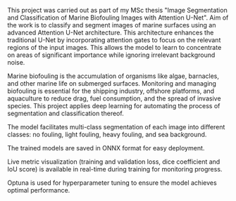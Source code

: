 This project was carried out as part of my MSc thesis "Image Segmentation and Classification of Marine Biofouling Images with Attention U-Net". Aim of the work is to classify and segment images of marine surfaces using an advanced Attention U-Net architecture. This architecture enhances the traditional U-Net by incorporating attention gates to focus on the relevant regions of the input images. This allows the model to learn to concentrate on areas of significant importance while ignoring irrelevant background noise.

Marine biofouling is the accumulation of organisms like algae, barnacles, and other marine life on submerged surfaces. Monitoring and managing biofouling is essential for the shipping industry, offshore platforms, and aquaculture to reduce drag, fuel consumption, and the spread of invasive species. This project applies deep learning for automating the process of segmentation and classification thereof.

The model facilitates multi-class segmentation of each image into different classes: no fouling, light fouling, heavy fouling, and sea background.

The trained models are saved in ONNX format for easy deployment.

Live metric visualization (training and validation loss, dice coefficient and IoU score) is available in real-time during training for monitoring progress.

Optuna is used for hyperparameter tuning to ensure the model achieves optimal performance.
